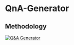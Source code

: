 # QnA-Generator

## Methodology
[![Q&A Generator](https://i.imgur.com/famGazt.jpg)](https://youtu.be/dkMBMAiCnqs "Q&A Generator Report")
